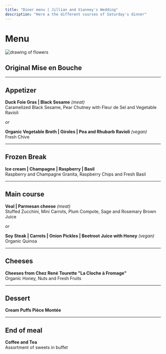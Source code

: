 ```yaml
---
title: "Diner menu | Jillian and Vianney's Wedding"
description: "Here a the different courses of Saturday's dinner"
---
```


# Menu

![drawing of flowers](/img/svg/flowers.svg)

## Original Mise en Bouche

---

## Appetizer

**Duck Foie Gras | Black Sesame** _(meat)_\
Caramelized Black Sesame, Pear Chutney with Fleur de Sel and Vegetable Ravioli

_or_

**Organic Vegetable Broth | Giroles | Pea and Rhubarb Ravioli** _(vegan)_\
Fresh Chive

---

## Frozen Break

**Ice cream | Champagne | Raspberry | Basil**\
Raspberry and Champagne Granita, Raspberry Chips and Fresh Basil

---

## Main course

**Veal | Parmesan cheese** _(meat)_\
Stuffed Zucchini, Mini Carrots, Plum Compote, Sage and Rosemary Brown Juice

_or_

**Soy Steak | Carrots | Onion Pickles | Beetroot Juice with Honey** _(vegan)_\
Organic Quinoa

---

## Cheeses

**Cheeses from Chez René Tourette "La Cloche à Fromage"** \
Organic Honey, Nuts and Fresh Fruits

---

## Dessert

**Cream Puffs Pièce Montée**

---

## End of meal

**Coffee and Tea**\
Assortment of sweets in buffet
